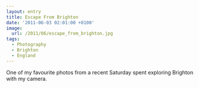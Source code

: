 ```yaml
---
layout: entry
title: Escape From Brighton
date: '2011-06-03 02:01:00 +0100'
image:
  url: /2011/06/escape_from_brighton.jpg
tags:
  - Photography
  - Brighton
  - England
---
```

One of my favourite photos from a recent Saturday spent exploring Brighton with my camera.
